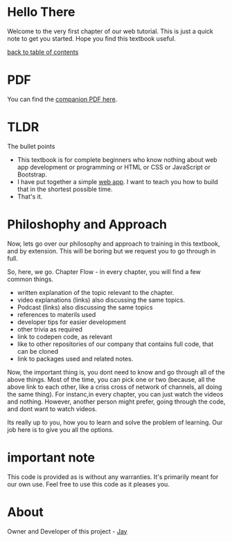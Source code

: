 # Hello There

Welcome to the very first chapter of our web tutorial. This is just a quick note to get you started. Hope you find this textbook useful. 

[back to table of contents](readme.md)

# PDF

You can find the [companion PDF here](https://github.com/Jay-study-nildana/Tutorials/blob/master/BootCamp/PPTPDFs/Bari%20Basic%20-%20Web%20Programming%20-%20Boot%20Camp%20-%20Chapter%201%20-%20Hello%20There%20.pdf).

# TLDR

The bullet points

* This textbook is for complete beginners who know nothing about web app development or programming or HTML or CSS or JavaScript or Bootstrap.
* I have put together a simple [web app](https://github.com/Jay-study-nildana/ProjectWTPublicRepos/tree/master/apps/BariBasicsProgrammingWebApp). I want to teach you how to build that in the shortest possible time.
* That's it. 

# Philoshophy and Approach

Now, lets go over our philosophy and approach to training in this textbook, and by extension. This will be boring but we request you to go through in full.

So, here, we go. Chapter Flow - in every chapter, you will find a few common things.

* written explanation of the topic relevant to the chapter.
* video explanations (links) also discussing the same topics.
* Podcast (links) also discussing the same topics
* references to materils used
* developer tips for easier development
* other trivia as required
* link to codepen code, as relevant
* like to other repositories of our company that contains full code, that can be cloned
* link to packages used and related notes.

Now, the important thing is, you dont need to know and go through all of the above things. Most of the time, you can pick one or two (because, all the above link to each other, like a criss cross of network of channels, all doing the same thing). For instanc,in every chapter, you can just watch the videos and nothing. However, another person might prefer, going through the code, and dont want to watch videos.

Its really up to you, how you to learn and solve the problem of learning. Our job here is to give you all the options. 

# important note 

This code is provided as is without any warranties. It's primarily meant for our own use. Feel free to use this code as it pleases you.

# About

Owner and Developer of this project - [Jay](http://thechalakas.com)